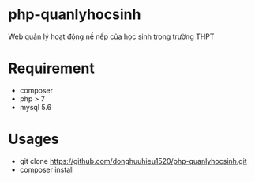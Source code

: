 # php-quanlyhocsinh

Web quản lý hoạt động nề nếp của học sinh trong trường THPT

# Requirement
- composer
- php > 7
- mysql 5.6

# Usages

- git clone  https://github.com/donghuuhieu1520/php-quanlyhocsinh.git
- composer install
